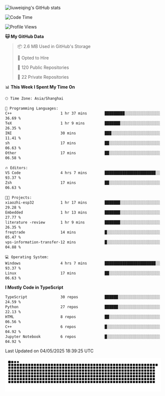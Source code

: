 ![liuweiqing's GitHub stats](https://github-readme-stats.vercel.app/api?username=14790897&show_icons=true&locale=cn&include_all_commits=true&count_private=true)

<!--START_SECTION:waka-->
![Code Time](http://img.shields.io/badge/Code%20Time-2%2C129%20hrs%2055%20mins-blue)

![Profile Views](http://img.shields.io/badge/Profile%20Views-20-blue)

**🐱 My GitHub Data** 

> 📦 2.6 MB Used in GitHub's Storage 
 > 
> 💼 Opted to Hire
 > 
> 📜 120 Public Repositories 
 > 
> 🔑 22 Private Repositories 
 > 
📊 **This Week I Spent My Time On** 

```text
🕑︎ Time Zone: Asia/Shanghai

💬 Programming Languages: 
C++                      1 hr 37 mins        █████████░░░░░░░░░░░░░░░░   36.69 % 
TeX                      1 hr 9 mins         ███████░░░░░░░░░░░░░░░░░░   26.35 % 
INI                      30 mins             ███░░░░░░░░░░░░░░░░░░░░░░   11.41 % 
sh                       17 mins             ██░░░░░░░░░░░░░░░░░░░░░░░   06.63 % 
Other                    17 mins             ██░░░░░░░░░░░░░░░░░░░░░░░   06.58 % 

🔥 Editors: 
VS Code                  4 hrs 7 mins        ███████████████████████░░   93.37 % 
Zsh                      17 mins             ██░░░░░░░░░░░░░░░░░░░░░░░   06.63 % 

🐱‍💻 Projects: 
xiaozhi-esp32            1 hr 17 mins        ███████░░░░░░░░░░░░░░░░░░   29.28 % 
Embedded                 1 hr 13 mins        ███████░░░░░░░░░░░░░░░░░░   27.77 % 
literature -review       1 hr 9 mins         ███████░░░░░░░░░░░░░░░░░░   26.35 % 
freqtrade                14 mins             █░░░░░░░░░░░░░░░░░░░░░░░░   05.47 % 
vps-information-transfer-12 mins             █░░░░░░░░░░░░░░░░░░░░░░░░   04.88 % 

💻 Operating System: 
Windows                  4 hrs 7 mins        ███████████████████████░░   93.37 % 
Linux                    17 mins             ██░░░░░░░░░░░░░░░░░░░░░░░   06.63 % 
```

**I Mostly Code in TypeScript** 

```text
TypeScript               30 repos            ██████░░░░░░░░░░░░░░░░░░░   24.59 % 
Python                   27 repos            ██████░░░░░░░░░░░░░░░░░░░   22.13 % 
HTML                     8 repos             ██░░░░░░░░░░░░░░░░░░░░░░░   06.56 % 
C++                      6 repos             █░░░░░░░░░░░░░░░░░░░░░░░░   04.92 % 
Jupyter Notebook         6 repos             █░░░░░░░░░░░░░░░░░░░░░░░░   04.92 % 
```




 Last Updated on 04/05/2025 18:39:25 UTC
<!--END_SECTION:waka-->

<picture>
  <source media="(prefers-color-scheme: dark)" srcset="https://raw.githubusercontent.com/14790897/14790897/output/github-contribution-grid-snake-dark.svg" />
  <source media="(prefers-color-scheme: light)" srcset="https://raw.githubusercontent.com/14790897/14790897/output/github-contribution-grid-snake.svg" />
  <img alt="github-snake" src="https://raw.githubusercontent.com/14790897/14790897/output/github-contribution-grid-snake.svg" />
</picture>
